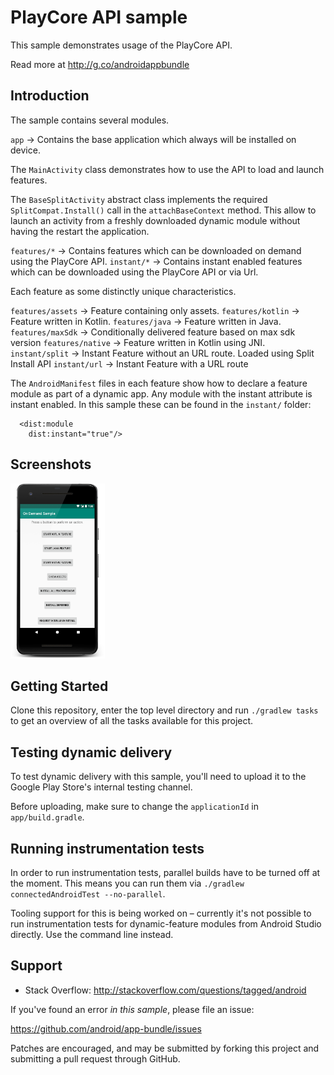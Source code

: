# PlayCore API sample

This sample demonstrates usage of the PlayCore API.

Read more at http://g.co/androidappbundle

## Introduction

The sample contains several modules.

`app` -> Contains the base application which always will be installed on device.

The `MainActivity` class demonstrates how to use the API to load and launch features.

The `BaseSplitActivity` abstract class implements the required `SplitCompat.Install()` call
in the `attachBaseContext` method. This allow to launch an activity from a freshly downloaded
dynamic module without having the restart the application.

`features/*` -> Contains features which can be downloaded on demand using the PlayCore API.
`instant/*` -> Contains instant enabled features which can be downloaded using the PlayCore API or via Url.

Each feature as some distinctly unique characteristics.

`features/assets` -> Feature containing only assets.
`features/kotlin` -> Feature written in Kotlin.
`features/java` -> Feature written in Java.
`features/maxSdk` -> Conditionally delivered feature based on max sdk version
`features/native` -> Feature written in Kotlin using JNI.
`instant/split` -> Instant Feature without an URL route. Loaded using Split
Install API
`instant/url` -> Instant Feature with a URL route

The `AndroidManifest` files in each feature show
how to declare a feature module as part of a dynamic app. Any module with the
instant attribute is instant enabled. In this sample these can be found in the
`instant/` folder:

```
  <dist:module
    dist:instant="true"/>
```

## Screenshots

<img src="screenshots/main.png" width="30%" />


## Getting Started

Clone this repository, enter the top level directory and run <code>./gradlew tasks</code>
to get an overview of all the tasks available for this project.

## Testing dynamic delivery

To test dynamic delivery with this sample, you'll need to upload it to the Google Play Store's
internal testing channel.

Before uploading, make sure to change the `applicationId` in `app/build.gradle`.

## Running instrumentation tests

In order to run instrumentation tests, parallel builds have to be turned off at the moment.
This means you can run them via `./gradlew connectedAndroidTest --no-parallel`.

Tooling support for this is being worked on – currently it's not possible to run
instrumentation tests for dynamic-feature modules from Android Studio directly.
Use the command line instead.

## Support

- Stack Overflow: http://stackoverflow.com/questions/tagged/android

If you've found an error *in this sample*, please file an issue:

https://github.com/android/app-bundle/issues

Patches are encouraged, and may be submitted by forking this project and
submitting a pull request through GitHub.

